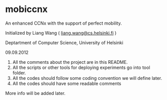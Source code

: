 mobiccnx
========

An enhanced CCNx with the support of perfect mobility. 

Initialized by Liang Wang ( liang.wang@cs.helsinki.fi )

Deptartment of Computer Science, University of Helsinki

09.09.2012

1. All the comments about the project are in this README.
2. All the scripts or other tools for deploying experiments go into tool folder.
3. All the codes should follow some coding convention we will define later.
4. All the codes should have some readable comments

More info will be added later.